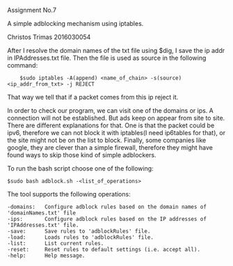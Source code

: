 Assignment No.7

A simple adblocking mechanism using iptables.

Christos Trimas
2016030054

After I resolve the domain names of the txt file using $dig, I save the ip addr in IPAddresses.txt file. Then the file is used as source in the following command:
	
		$sudo iptables -A(append) <name_of_chain> -s(source) <ip_addr_from_txt> -j REJECT

That way we tell that if a packet comes from this ip reject it.

In order to check our program, we can visit one of the domains or ips. A connection will not be established. But ads keep on appear from site to site. There are different explanations for that. One is that the packet could be ipv6, therefore we can not block it with iptables(I need ip6tables for that), or the site might not be on the list to block. Finally, some companies like google, they are clever than a simple firewall, therefore they might have found ways to skip those kind of simple adblockers.

To run the bash script choose one of the following:

	$sudo bash adblock.sh -<list_of_operations>

The tool supports the following operations:

	-domains:	Configure adblock rules based on the domain names of 'domainNames.txt' file
	-ips:		Configure adblock rules based on the IP addresses of 'IPAddresses.txt' file.
	-save:		Save rules to 'adblockRules' file.
	-load:		Loads rules to 'adblockRules' file.
	-list:		List current rules.
	-reset:		Reset rules to default settings (i.e. accept all).
	-help:		Help message.